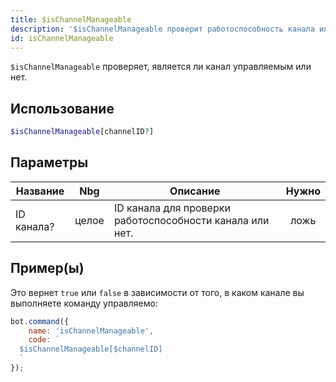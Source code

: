 ```yaml
---
title: $isChannelManageable
description: '$isChannelManageable проверит работоспособность канала или нет.'
id: isChannelManageable
---
```


`$isChannelManageable` проверяет, является ли канал управляемым или нет.

## Использование

```php
$isChannelManageable[channelID?]
```

## Параметры

| Название   | Nbg   | Описание                                                 | Нужно |
| ---------- | ----- | -------------------------------------------------------- |:-----:|
| ID канала? | целое | ID канала для проверки работоспособности канала или нет. | ложь  |

## Пример(ы)

Это вернет `true` или `false` в зависимости от того, в каком канале вы выполняете команду управляемо:

```javascript
bot.command({
    name: 'isChannelManageable',
    code: `
  $isChannelManageable[$channelID]
  `
});
```
